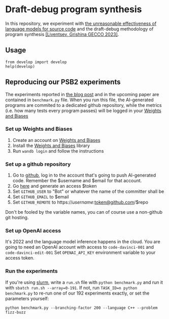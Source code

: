# Draft-debug program synthesis

In this repository, we experiment with [the unreasonable effectiveness of language models for source code](https://vadim.me/publications/unreasonable/)
 and the draft-debug methodology of program synthesis [[Liventsev, Grishina GECCO 2023]](https://arxiv.org/abs/2304.10423).

## Usage

```
from develop import develop
help(develop)
```

## Reproducing our PSB2 experiments

The experiments reported in [the blog post](https://vadim.me/posts/unreasonable) and in the upcoming paper are contained in `benchmark.py` file. When you run this file, the AI-generated programs are commited to a dedicated github repository, while the metrics (i.e. how many tests every program passes) will be logged in your [Weights and Biases](https://wandb.ai)

### Set up Weights and Biases

1. Create an account on [Weights and Biases](https://wandb.ai)
2. Install the [Weights and Biases](https://docs.wandb.com/library/install) library
3. Run `wandb login` and follow the instructions

### Set up a github repository

1. Go to [github](https://github.com), log in to the account that's going to push AI-generated code. Remember the $username and $email for that account.
2. Go [here](https://github.com/settings/tokens?type=beta) and generate an access $token
3. Set `GITHUB_USER` to "Bot" or whatever the name of the committer shall be
4. Set `GITHUB_EMAIL` to $email
5. Set `GITHUB_REMOTE` to https://$username:$token@github.com/$repo

Don't be fooled by the variable names, you can of course use a non-github git hosting.

### Set up OpenAI access

It's 2022 and the language model inference happens in the cloud.
You are going to need an OpenAI account with access to `code-davinci-001` and `code-davinci-edit-001`
Set `OPENAI_API_KEY` environment variable to your access token.

### Run the experiments

If you're using [slurm](https://slurm.schedmd.com/), write a `run.sh` file with `python benchmark.py` and run it with `sbatch run.sh --array=0-191`.
If not, run `TASK_ID=n python benchmark.py` to re-run one of our 192 experiments exactly, or set the parameters yourself:

```
python benchmark.py --branching-factor 200 --language C++ --problem fizz-buzz
```
